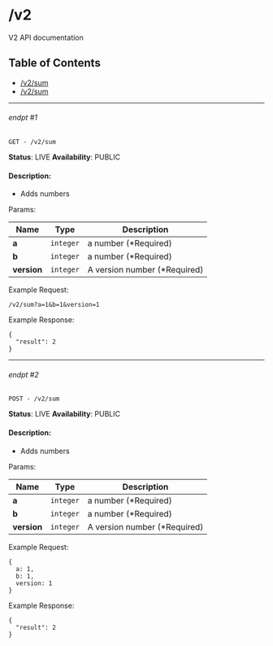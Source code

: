 # /v2

V2 API documentation

## Table of Contents
- [/v2/sum](#endpt-1)
- [/v2/sum](#endpt-2)

___
###### endpt #1
```
GET - /v2/sum
```

**Status**: LIVE
**Availability**: PUBLIC

#### Description:
- Adds numbers

Params:

| Name | Type | Description |
|--|--|--|
| **a** | `integer` | a number (*Required)
| **b** | `integer` | a number (*Required)
| **version** | `integer` | A version number (*Required)


Example Request:
```
/v2/sum?a=1&b=1&version=1
```

Example Response:
```
{
  "result": 2
}
```
___
###### endpt #2
```
POST - /v2/sum
```

**Status**: LIVE
**Availability**: PUBLIC

#### Description:
- Adds numbers

Params:

| Name | Type | Description |
|--|--|--|
| **a** | `integer` | a number (*Required)
| **b** | `integer` | a number (*Required)
| **version** | `integer` | A version number (*Required)


Example Request:
```
{
  a: 1,
  b: 1,
  version: 1
}
```

Example Response:
```
{
  "result": 2
}
```
